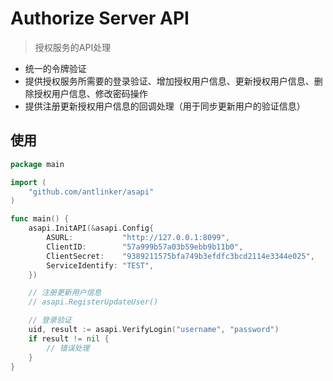 # Authorize Server API

> 授权服务的API处理

* 统一的令牌验证
* 提供授权服务所需要的登录验证、增加授权用户信息、更新授权用户信息、删除授权用户信息、修改密码操作
* 提供注册更新授权用户信息的回调处理（用于同步更新用户的验证信息）

## 使用

``` go
package main

import (
	"github.com/antlinker/asapi"
)

func main() {
	asapi.InitAPI(&asapi.Config{
		ASURL:           "http://127.0.0.1:8099",
		ClientID:        "57a999b57a03b59ebb9b11b0",
		ClientSecret:    "9389211575bfa749b3efdfc3bcd2114e3344e025",
		ServiceIdentify: "TEST",
	})

	// 注册更新用户信息
	// asapi.RegisterUpdateUser()

	// 登录验证
	uid, result := asapi.VerifyLogin("username", "password")
	if result != nil {
		// 错误处理
	}
}
```